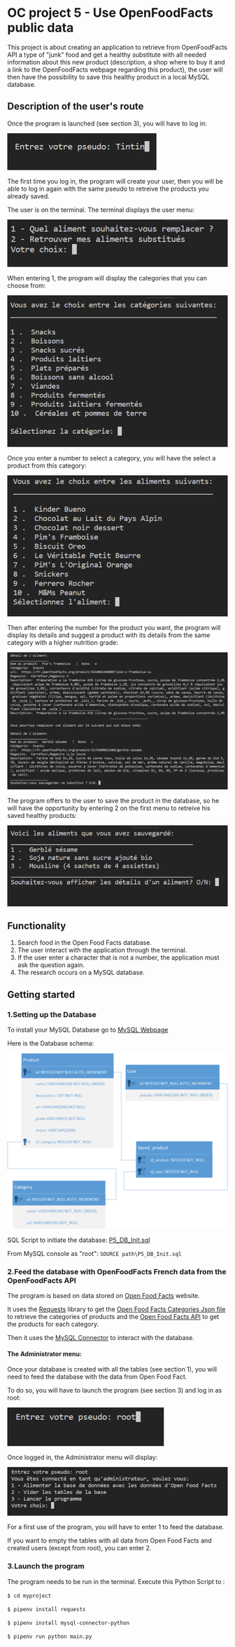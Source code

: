 # OC project 5 - Use OpenFoodFacts public data

This project is about creating an application to retrieve from OpenFoodFacts API a type of "junk" food and get a healthy substitute with all needed information about this new product (description, a shop where to buy it and a link to the OpenFoodFacts webpage regarding this product), the user will then have the possibility to save this healthy product in a local MySQL database.

## Description of the user's route

Once the program is launched (see section 3), you will have to log in:

![user_login](https://github.com/nroutier/OC-P5/blob/master/images/login_user.png?raw=true)

The first time you log in, the program will create your user, then you will be able to log in again with the same pseudo to retreive the products you already saved.

The user is on the terminal. The terminal displays the user menu:

![user_menu](https://github.com/nroutier/OC-P5/blob/master/images/menu_user.png?raw=true)

When entering 1, the program will display the categories that you can choose from:

![user_menu_cats](https://github.com/nroutier/OC-P5/blob/master/images/menu_user_cats.png?raw=true)

Once you enter a number to select a category, you will have the select a product from this category:

![user_menu_products](https://github.com/nroutier/OC-P5/blob/master/images/menu_user_products.png?raw=true)

Then after entering the number for the product you want, the program will display its details and suggest a product with its details from the same category with a higher nutrition grade:

![user_menu_product](https://github.com/nroutier/OC-P5/blob/master/images/menu_user_prod.png?raw=true)

The program offers to the user to save the product in the database, so he will have the opportunity by entering 2 on the first menu to retreive his saved healthy products:

![user_menu_saved_products](https://github.com/nroutier/OC-P5/blob/master/images/menu_user_saved_products.png?raw=true)

## Functionality

1. Search food in the Open Food Facts database.
2. The user interact with the application through the terminal.
3. If the user enter a character that is not a number, the application must ask the question again.
4. The research occurs on a MySQL database.

## Getting started

### 1.Setting up the Database

To install your MySQL Database go to [MySQL Webpage](https://dev.mysql.com/doc/refman/8.0/en/installing.html)

Here is the Database schema: 

![Schema](https://github.com/nroutier/OC-P5/blob/master/images/MPD.png?raw=true)

SQL Script to initiate the database: [P5_DB_Init.sql](https://github.com/nroutier/OC-P5/blob/master/Database/P5_DB_Init.sql)

From MySQL console as "root": `SOURCE path\P5_DB_Init.sql`

### 2.Feed the database with OpenFoodFacts French data from the OpenFoodFacts API

The program is based on data stored on [Open Food Facts](https://fr.openfoodfacts.org/) website.

It uses the [Requests](http://docs.python-requests.org/en/master/) library to get the [Open Food Facts Categories Json file](https://fr.openfoodfacts.org/categories.json) to retrieve the categories of products and the [Open Food Facts API](https://en.wiki.openfoodfacts.org/API/Read/Search) to get the products for each category.

Then it uses the [MySQL Connector](https://dev.mysql.com/doc/connector-python/en/) to interact with the database.

#### The Administrator menu:

Once your database is created with all the tables (see section 1), you will need to feed the database with the data from Open Food Fact.

To do so, you will have to launch the program (see section 3) and log in as root:

![root_login](https://github.com/nroutier/OC-P5/blob/master/images/login_root.png?raw=true)

Once logged in, the Administrator menu will display:

![root_menu](https://github.com/nroutier/OC-P5/blob/master/images/menu_root.png?raw=true)

For a first use of the program, you will have to enter 1 to feed the database.

If you want to empty the tables with all data from Open Food Facts and created users (except from root), you can enter 2.

### 3.Launch the program
The program needs to be run in the terminal. 
Execute this Python Script to :

`$ cd myproject`

`$ pipenv install requests`

`$ pipenv install mysql-connector-python`

`$ pipenv run python main.py`

